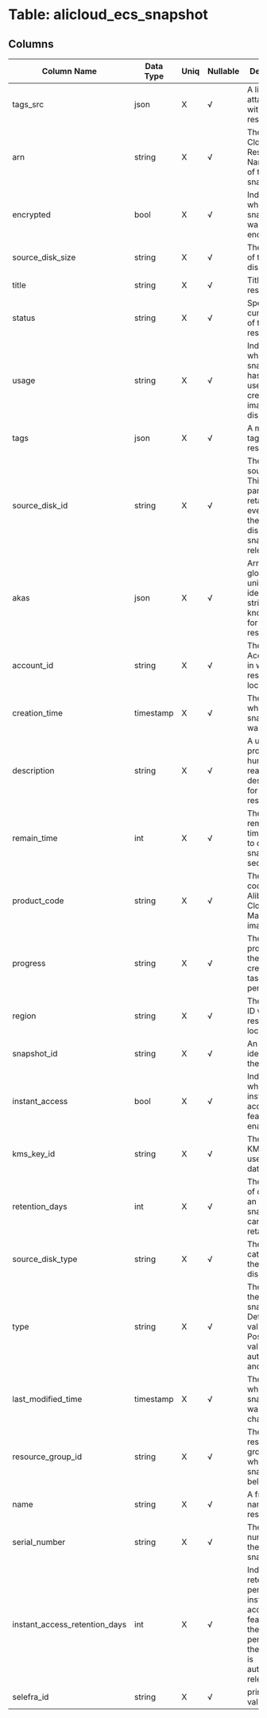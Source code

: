 # Table: alicloud_ecs_snapshot

## Columns 

|  Column Name   |  Data Type  | Uniq | Nullable | Description | 
|  ----  | ----  | ----  | ----  | ---- | 
| tags_src | json | X | √ | A list of tags attached with the resource. | 
| arn | string | X | √ | The Alibaba Cloud Resource Name (ARN) of the snapshot. | 
| encrypted | bool | X | √ | Indicates whether the snapshot was encrypted. | 
| source_disk_size | string | X | √ | The capacity of the source disk (in GiB). | 
| title | string | X | √ | Title of the resource. | 
| status | string | X | √ | Specifies the current state of the resource. | 
| usage | string | X | √ | Indicates whether the snapshot has been used to create images or disks. | 
| tags | json | X | √ | A map of tags for the resource. | 
| source_disk_id | string | X | √ | The ID of the source disk. This parameter is retained even after the source disk of the snapshot is released. | 
| akas | json | X | √ | Array of globally unique identifier strings (also known as) for the resource. | 
| account_id | string | X | √ | The alicloud Account ID in which the resource is located. | 
| creation_time | timestamp | X | √ | The time when the snapshot was created. | 
| description | string | X | √ | A user provided, human readable description for this resource. | 
| remain_time | int | X | √ | The remaining time required to create the snapshot (in seconds). | 
| product_code | string | X | √ | The product code of the Alibaba Cloud Marketplace image. | 
| progress | string | X | √ | The progress of the snapshot creation task. Unit: percent (%). | 
| region | string | X | √ | The region ID where the resource is located. | 
| snapshot_id | string | X | √ | An unique identifier for the resource. | 
| instant_access | bool | X | √ | Indicates whether the instant access feature is enabled. | 
| kms_key_id | string | X | √ | The ID of the KMS key used by the data disk. | 
| retention_days | int | X | √ | The number of days that an automatic snapshot can be retained. | 
| source_disk_type | string | X | √ | The category of the source disk. | 
| type | string | X | √ | The type of the snapshot. Default value: all. Possible values are: auto, user, and all. | 
| last_modified_time | timestamp | X | √ | The time when the snapshot was last changed. | 
| resource_group_id | string | X | √ | The ID of the resource group to which the snapshot belongs. | 
| name | string | X | √ | A friendly name for the resource. | 
| serial_number | string | X | √ | The serial number of the snapshot. | 
| instant_access_retention_days | int | X | √ | Indicates the retention period of the instant access feature. After the retention per iod ends, the snapshot is automatically released. | 
| selefra_id | string | X | √ | primary keys value md5 | 


